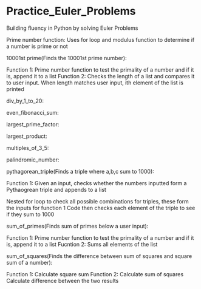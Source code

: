 # Practice_Euler_Problems
Building fluency in Python by solving Euler Problems

Prime number function: Uses for loop and modulus function to determine if a number is prime or not

10001st prime(Finds the 10001st prime number):

Function 1: Prime number function to test the primality of a number and if it is, append it to a list
Function 2: Checks the length of a list and compares it to user input. When length matches user input, ith element of the list is printed

div_by_1_to_20:

even_fibonacci_sum:

largest_prime_factor:

largest_product:

multiples_of_3_5:

palindromic_number:

pythagorean_triple(Finds a triple where a,b,c sum to 1000):

Function 1: Given an input, checks whether the numbers inputted form a Pythaogrean triple and appends to a list

Nested for loop to check all possible combinations for triples, these form the inputs for function 1
Code then checks each element of the triple to see if they sum to 1000


sum_of_primes(Finds sum of primes below a user input):

Function 1: Prime number function to test the primality of a number and if it is, append it to a list
Fucntion 2: Sums all elements of the list

sum_of_squares(Finds the difference between sum of squares and square sum of a number):

Function 1: Calculate square sum
Function 2: Calculate sum of squares
Calculate difference between the two results


